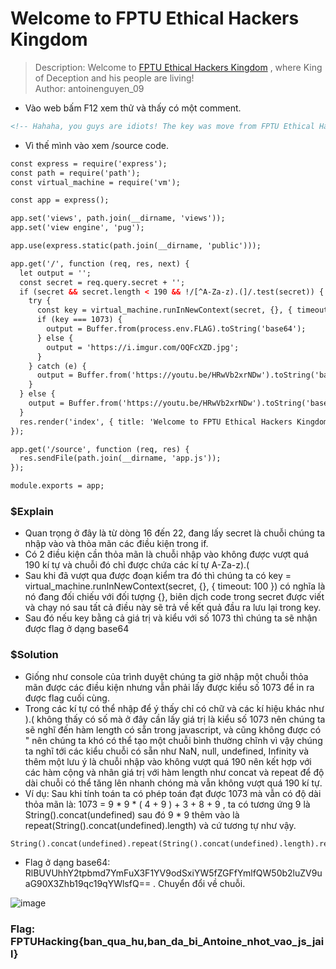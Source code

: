 # Welcome to FPTU Ethical Hackers Kingdom
> Description: Welcome to [FPTU Ethical Hackers Kingdom](http://103.245.249.76:49159/) , where King of Deception and his people are living!\
> Author: antoinenguyen_09
* Vào web bấm F12 xem thử và thấy có một comment.

```html
<!-- Hahaha, you guys are idiots! The key was move from FPTU Ethical Hackers Kingdom to /source by our king Antoine!-->
```

*  Vì thế mình vào xem /source code. 

``` html
const express = require('express');
const path = require('path');
const virtual_machine = require('vm');

const app = express();

app.set('views', path.join(__dirname, 'views'));
app.set('view engine', 'pug');

app.use(express.static(path.join(__dirname, 'public')));

app.get('/', function (req, res, next) {
  let output = '';
  const secret = req.query.secret + '';
  if (secret && secret.length < 190 && !/[^A-Za-z).(]/.test(secret)) {
    try {
      const key = virtual_machine.runInNewContext(secret, {}, { timeout: 100 });
      if (key === 1073) {
        output = Buffer.from(process.env.FLAG).toString('base64');
      } else {
        output = 'https://i.imgur.com/OQFcXZD.jpg';
      }
    } catch (e) {
      output = Buffer.from('https://youtu.be/HRwVb2xrNDw').toString('base64');
    }
  } else {
    output = Buffer.from('https://youtu.be/HRwVb2xrNDw').toString('base64');
  }
  res.render('index', { title: 'Welcome to FPTU Ethical Hackers Kingdom <3', output });
});

app.get('/source', function (req, res) {
  res.sendFile(path.join(__dirname, 'app.js'));
});

module.exports = app;
```
### $Explain
* Quan trọng ở đây là từ dòng 16 đến 22, đang lấy secret là chuỗi chúng ta nhập vào và thỏa mãn các điều kiện trong if.
* Có 2 điều kiện cần thỏa mãn là chuỗi nhập vào không được vượt quá 190 kí tự và chuỗi đó chỉ được chứa các kí tự A-Za-z).( 
* Sau khi đã vượt qua được đoạn kiểm tra đó thì chúng ta có key = virtual_machine.runInNewContext(secret, {}, { timeout: 100 }) có nghĩa là nó đang đối chiếu với đối tượng {}, biên dịch code trong secret được viết và chạy nó sau tất cả điều này sẽ trả về kết quả đầu ra lưu lại trong key.
* Sau đó nếu key bằng cả giá trị và kiểu với số 1073 thì chúng ta sẽ nhận được flag ở dạng base64
### $Solution
* Giống như console của trình duyệt chúng ta giờ nhập một chuỗi thỏa mãn được các điều kiện nhưng vẫn phải lấy được kiểu số 1073 để in ra được flag cuối cùng.
* Trong các kí tự có thể nhập để ý thấy chỉ có chữ và các kí hiệu khác như ).( không thấy có số mà ở đây cần lấy giá trị là kiểu số 1073 nên chúng ta sẽ nghĩ đến hàm length có sẵn trong javascript, và cũng không được có " nên chúng ta khó có thể tạo một chuỗi bình thường chĩnh vì vậy chúng ta nghĩ tới các kiểu chuỗi có sẵn như NaN, null, undefined, Infinity và thêm một lưu ý là chuỗi nhập vào không vượt quá 190 nên kết hợp với các hàm cộng và nhân giá trị với hàm length như concat và repeat để độ dài chuỗi có thể tăng lên nhanh chóng mà vẫn không vượt quá 190 kí tự.
* Ví dụ: Sau khi tính toán ta có phép toán đạt được 1073 mà vẫn có độ dài thỏa mãn là: 1073 = 9 * 9 * ( 4 + 9 ) + 3 + 8 + 9 , ta có tương ứng 9 là String().concat(undefined) sau đó 9 * 9 thêm vào là repeat(String().concat(undefined).length) và cứ tương tự như vậy.

``` console
String().concat(undefined).repeat(String().concat(undefined).length).repeat(String().concat(null).concat(undefined).length).concat(NaN).concat(Infinity).concat(undefined).length
```

* Flag ở dạng base64: RlBUVUhhY2tpbmd7YmFuX3F1YV9odSxiYW5fZGFfYmlfQW50b2luZV9uaG90X3Zhb19qc19qYWlsfQ== . Chuyển đổi về chuỗi.

![image](https://user-images.githubusercontent.com/95297205/175923543-b4205eb2-3a8b-430f-ac63-dfcde1b3a183.png)
 
### Flag: FPTUHacking{ban_qua_hu,ban_da_bi_Antoine_nhot_vao_js_jail}
                                   
